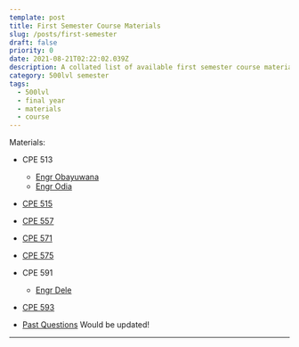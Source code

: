 ```yaml
---
template: post
title: First Semester Course Materials
slug: /posts/first-semester
draft: false
priority: 0
date: 2021-08-21T02:22:02.039Z
description: A collated list of available first semester course materials for 500lvl
category: 500lvl semester
tags:
  - 500lvl
  - final year
  - materials
  - course
---
```


Materials:

- CPE 513
  - [Engr Obayuwana](https://www.dropbox.com/sh/cbormhv9ztm4epr/AAD1TT1vU-uZyM_ptuIJ_Dija?dl=0)
  - [Engr Odia](https://www.dropbox.com/sh/56gddeoqbgbd9mc/AAC_G6aft9yLZ4Zbb4Yl60R7a?dl=0)

- [CPE 515](https://www.dropbox.com/sh/67h2mjr7r1ycsir/AACUFa-uB9OSMhmUh_AY17STa?dl=0)

- [CPE 557](https://www.dropbox.com/sh/4wkpdfwyxowflbh/AACEpq_xffe1DDVw-ITNjyY2a?dl=0)

- [CPE 571](https://www.dropbox.com/sh/6bfatv377tqv19h/AABjj4NEHKhlKNbprpfdoMX3a?dl=0)

- [CPE 575](https://www.dropbox.com/sh/t6jsoa27x8mfehm/AABPHQ3jAEVGaMS6VD1viJd4a?dl=0)

- CPE 591
  - [Engr Dele](https://www.dropbox.com/sh/61idjbh541d7m4m/AAB6P6maBDWvaoW4HcoehOnka?dl=0)

- [CPE 593](https://www.dropbox.com/sh/y466upwjgg3vq49/AADA9QhkygVn9qxTuhx8-rita?dl=0)

- [Past Questions]() Would be updated!

---
